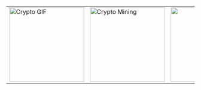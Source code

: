<div align="center">
    <table>
        <tr>
            <td>
                <img src="https://i.giphy.com/media/v1.Y2lkPTc5MGI3NjExOW0zMm43cnhrZWFtdXlsaDJ1NWlld285OXVmMzJva29reTVpdTU2OSZlcD12MV9pbnRlcm5hbF9naWZfYnlfaWQmY3Q9Zw/ua7vVw9awZKWwLSYpW/giphy.gif" alt="Crypto GIF" width="200">
            </td>
            <td>
                <img src="https://media.giphy.com/media/xT0xezd8H4B0O3wwA0/giphy.gif" alt="Crypto Mining" width="200">
            </td>
            <td>
                <img src="https://i.giphy.com/media/v1.Y2lkPTc5MGI3NjExbGx1MWZjaGthNmZwNm9pOGtrdGRjejl6cjl6Z3VmaDNwN2h4NngyaSZlcD12MV9pbnRlcm5hbF9naWZfYnlfaWQmY3Q9Zw/gykRhiZ9KRj1j3Q3Fi/giphy-downsized-large.gif" width="200">
            </td>
            <td>
                <a href="https://t.me/AlexsCryptoInsights8778">
                    <img src="https://img.shields.io/badge/Telegram-Join%20me%20on%20Telegram-0088cc?style=flat&logo=telegram&logoColor=white" alt="Telegram">
                </a>
                <a href="https://x.com/AlexCrypto55">
                    <img src="https://img.shields.io/badge/Twitter-Follow%20me%20on%20Twitter-1DA1F2?style=flat&logo=x&logoColor=white" alt="Twitter">
                </a>
            </td>
        </tr>
    </table>
</div>


<!--
**PedroAnshelot/PedroAnshelot** is a ✨ _special_ ✨ repository because its `README.md` (this file) appears on your GitHub profile.

Here are some ideas to get you started:

- 🔭 I’m currently working on ...
- 🌱 I’m currently learning ...
- 👯 I’m looking to collaborate on ...
- 🤔 I’m looking for help with ...
- 💬 Ask me about ...
- 📫 How to reach me: ...
- 😄 Pronouns: ...
- ⚡ Fun fact: ...
-->
